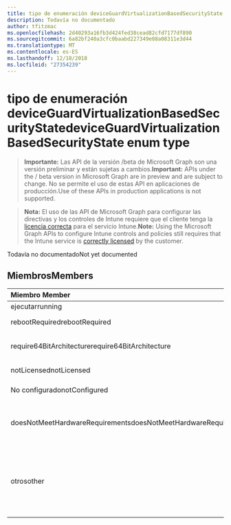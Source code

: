 ```yaml
---
title: tipo de enumeración deviceGuardVirtualizationBasedSecurityState
description: Todavía no documentado
author: tfitzmac
ms.openlocfilehash: 2d40293a16fb3d424fed38cead82cfd7177df890
ms.sourcegitcommit: 6a82bf240a3cfc0baabd227349e08a08311e3d44
ms.translationtype: MT
ms.contentlocale: es-ES
ms.lasthandoff: 12/18/2018
ms.locfileid: "27354239"
---
```

# <a name="deviceguardvirtualizationbasedsecuritystate-enum-type"></a><span data-ttu-id="eb916-103">tipo de enumeración deviceGuardVirtualizationBasedSecurityState</span><span class="sxs-lookup"><span data-stu-id="eb916-103">deviceGuardVirtualizationBasedSecurityState enum type</span></span>

> <span data-ttu-id="eb916-104">**Importante:** Las API de la versión /beta de Microsoft Graph son una versión preliminar y están sujetas a cambios.</span><span class="sxs-lookup"><span data-stu-id="eb916-104">**Important:** APIs under the / beta version in Microsoft Graph are in preview and are subject to change.</span></span> <span data-ttu-id="eb916-105">No se permite el uso de estas API en aplicaciones de producción.</span><span class="sxs-lookup"><span data-stu-id="eb916-105">Use of these APIs in production applications is not supported.</span></span>

> <span data-ttu-id="eb916-106">**Nota:** El uso de las API de Microsoft Graph para configurar las directivas y los controles de Intune requiere que el cliente tenga la [licencia correcta](https://go.microsoft.com/fwlink/?linkid=839381) para el servicio Intune.</span><span class="sxs-lookup"><span data-stu-id="eb916-106">**Note:** Using the Microsoft Graph APIs to configure Intune controls and policies still requires that the Intune service is [correctly licensed](https://go.microsoft.com/fwlink/?linkid=839381) by the customer.</span></span>

<span data-ttu-id="eb916-107">Todavía no documentado</span><span class="sxs-lookup"><span data-stu-id="eb916-107">Not yet documented</span></span>
## <a name="members"></a><span data-ttu-id="eb916-108">Miembros</span><span class="sxs-lookup"><span data-stu-id="eb916-108">Members</span></span>
|<span data-ttu-id="eb916-109">Miembro	</span><span class="sxs-lookup"><span data-stu-id="eb916-109">Member</span></span>|<span data-ttu-id="eb916-110">Valor</span><span class="sxs-lookup"><span data-stu-id="eb916-110">Value</span></span>|<span data-ttu-id="eb916-111">Descripción</span><span class="sxs-lookup"><span data-stu-id="eb916-111">Description</span></span>|
|:---|:---|:---|
|<span data-ttu-id="eb916-112">ejecutar</span><span class="sxs-lookup"><span data-stu-id="eb916-112">running</span></span>|<span data-ttu-id="eb916-113">0</span><span class="sxs-lookup"><span data-stu-id="eb916-113">0</span></span>|<span data-ttu-id="eb916-114">En ejecución</span><span class="sxs-lookup"><span data-stu-id="eb916-114">Running</span></span>|
|<span data-ttu-id="eb916-115">rebootRequired</span><span class="sxs-lookup"><span data-stu-id="eb916-115">rebootRequired</span></span>|<span data-ttu-id="eb916-116">1</span><span class="sxs-lookup"><span data-stu-id="eb916-116">1</span></span>|<span data-ttu-id="eb916-117">Raíz requerida</span><span class="sxs-lookup"><span data-stu-id="eb916-117">Root required</span></span>|
|<span data-ttu-id="eb916-118">require64BitArchitecture</span><span class="sxs-lookup"><span data-stu-id="eb916-118">require64BitArchitecture</span></span>|<span data-ttu-id="eb916-119">2</span><span class="sxs-lookup"><span data-stu-id="eb916-119">2</span></span>|<span data-ttu-id="eb916-120">arquitectura de 64 bits necesaria</span><span class="sxs-lookup"><span data-stu-id="eb916-120">64 bit architecture required</span></span>|
|<span data-ttu-id="eb916-121">notLicensed</span><span class="sxs-lookup"><span data-stu-id="eb916-121">notLicensed</span></span>|<span data-ttu-id="eb916-122">3</span><span class="sxs-lookup"><span data-stu-id="eb916-122">3</span></span>|<span data-ttu-id="eb916-123">No tiene licencia</span><span class="sxs-lookup"><span data-stu-id="eb916-123">Not licensed</span></span>|
|<span data-ttu-id="eb916-124">No configurado</span><span class="sxs-lookup"><span data-stu-id="eb916-124">notConfigured</span></span>|<span data-ttu-id="eb916-125">4</span><span class="sxs-lookup"><span data-stu-id="eb916-125">4</span></span>|<span data-ttu-id="eb916-126">No configurado</span><span class="sxs-lookup"><span data-stu-id="eb916-126">Not configured</span></span>|
|<span data-ttu-id="eb916-127">doesNotMeetHardwareRequirements</span><span class="sxs-lookup"><span data-stu-id="eb916-127">doesNotMeetHardwareRequirements</span></span>|<span data-ttu-id="eb916-128">5</span><span class="sxs-lookup"><span data-stu-id="eb916-128">5</span></span>|<span data-ttu-id="eb916-129">Sistema no cumple los requisitos de hardware</span><span class="sxs-lookup"><span data-stu-id="eb916-129">System does not meet hardware requirements</span></span>|
|<span data-ttu-id="eb916-130">otros</span><span class="sxs-lookup"><span data-stu-id="eb916-130">other</span></span>|<span data-ttu-id="eb916-131">42</span><span class="sxs-lookup"><span data-stu-id="eb916-131">42</span></span>|<span data-ttu-id="eb916-132">Otros.</span><span class="sxs-lookup"><span data-stu-id="eb916-132">Other.</span></span> <span data-ttu-id="eb916-133">Registros de eventos de microsoft-Windows-DeviceGuard tener más detalles.</span><span class="sxs-lookup"><span data-stu-id="eb916-133">Event logs in microsoft-Windows-DeviceGuard have more details.</span></span>|





